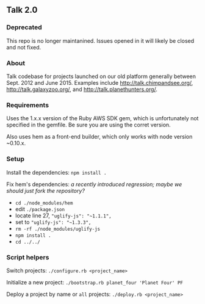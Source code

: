 ## Talk 2.0

### Deprecated

This repo is no longer maintanined. Issues opened in it will likely be closed and not fixed.

### About

Talk codebase for projects launched on our old platform generally between Sept. 2012 and June 2015. Examples include http://talk.chimpandsee.org/, http://talk.galaxyzoo.org/, and http://talk.planethunters.org/.

### Requirements

Uses the 1.x.x version of the Ruby AWS SDK gem, which is unfortunately not specified in the gemfile. Be sure you are using the corret version.

Also uses hem as a front-end builder, which only works with node version ~0.10.x. 

### Setup

Install the dependencies:  `npm install .`

Fix hem's dependencies: *a recently introduced regression; maybe we should just fork the repository?*
  - `cd ./node_modules/hem`
  - edit `./package.json`
  - locate line 27, `"uglify-js": "~1.1.1",`
  - set to `"uglify-js": "~1.3.3",`
  - `rm -rf ./node_modules/uglify-js`
  - `npm install .`
  - `cd ../../`

### Script helpers

Switch projects:  `./configure.rb <project_name>`

Initialize a new project:  `./bootstrap.rb planet_four 'Planet Four' PF`

Deploy a project by name or `all` projects:  `./deploy.rb <project_name>`
